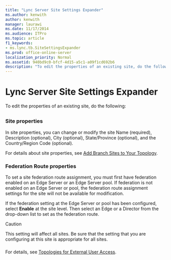 ```yaml
---
title: "Lync Server Site Settings Expander"
ms.author: kenwith
author: kenwith
manager: laurawi
ms.date: 11/17/2014
ms.audience: ITPro
ms.topic: article
f1_keywords:
- ms.lync.tb.SiteSettingsExpander
ms.prod: office-online-server
localization_priority: Normal
ms.assetid: 940bd9c0-bfcf-4d15-a5c1-a09f1cd692b6
description: "To edit the properties of an existing site, do the following:"
---
```


# Lync Server Site Settings Expander
 
To edit the properties of an existing site, do the following:
  
## 

### Site properties

In site properties, you can change or modify the site Name (required), Description (optional), City (optional), State/Province (optional), and the Country/Region Code (optional).
  
For details about site properties, see [Add Branch Sites to Your Topology](http://technet.microsoft.com/library/b9c35fb0-0081-4aeb-8f95-ac2fcc6c3335.aspx).
  
### Federation Route properties

To set a site federation route assignment, you must first have federation enabled on an Edge Server or an Edge Server pool. If federation is not enabled on an Edge Server or pool, the federation route assignment settings for the site will not be available for modification.
  
If the federation setting at the Edge Server or pool has been configured, select **Enable** at the site level. Then select an Edge or a Director from the drop-down list to set as the federation route.
  
> [!CAUTION]
> This setting will affect all sites. Be sure that the setting that you are configuring at this site is appropriate for all sites. 
  
### 

For details, see [Topologies for External User Access](http://technet.microsoft.com/library/25697446-b045-4d12-9b1c-47f694b4f224.aspx).
  

